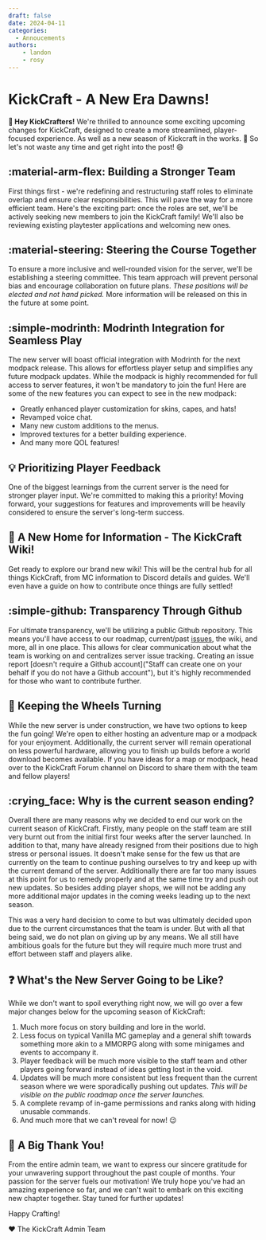 ```yaml
---
draft: false
date: 2024-04-11
categories:
  - Annoucements
authors:
    - landon
    - rosy
---
```


# KickCraft - A New Era Dawns!

<strong>:wave: Hey KickCrafters!</strong> We're thrilled to announce some exciting upcoming changes for KickCraft, designed to create a more streamlined, player-focused experience. As well as a new season of Kickcraft in the works. :eyes: So let's not waste any time and get right into the post! :smile:
<!-- more -->

## :material-arm-flex: Building a Stronger Team

First things first - we're redefining and restructuring staff roles to eliminate overlap and ensure clear responsibilities. This will pave the way for a more efficient team. Here's the exciting part: once the roles are set, we'll be actively seeking new members to join the KickCraft family! We'll also be reviewing existing playtester applications and welcoming new ones.

## :material-steering: Steering the Course Together

To ensure a more inclusive and well-rounded vision for the server, we'll be establishing a steering committee. This team approach will prevent personal bias and encourage collaboration on future plans. <i>These positions will be elected and not hand picked.</i> More information will be released on this in the future at some point.

## :simple-modrinth: Modrinth Integration for Seamless Play

The new server will boast official integration with Modrinth for the next modpack release. This allows for effortless player setup and simplifies any future modpack updates. While the modpack is highly recommended for full access to server features, it won't be mandatory to join the fun! Here are some of the new features you can expect to see in the new modpack:

- Greatly enhanced player customization for skins, capes, and hats!
- Revamped voice chat.
- Many new custom additions to the menus.
- Improved textures for a better building experience.
- And many more QOL features!

## :bulb: Prioritizing Player Feedback

One of the biggest learnings from the current server is the need for stronger player input. We're committed to making this a priority! Moving forward, your suggestions for features and improvements will be heavily considered to ensure the server's long-term success.

## :book: A New Home for Information - The KickCraft Wiki!

Get ready to explore our brand new wiki! This will be the central hub for all things KickCraft, from MC information to Discord details and guides. We'll even have a guide on how to contribute once things are fully settled!

## :simple-github: Transparency Through Github

For ultimate transparency, we'll be utilizing a public Github repository. This means you'll have access to our roadmap, current/past [issues](https://github.com/KickCraft/KickCraft/issues "Github Issues"), the wiki, and more, all in one place. This allows for clear communication about what the team is working on and centralizes server issue tracking. Creating an issue report [doesn't require a Github account]("Staff can create one on your behalf if you do not have a Github account"), but it's highly recommended for those who want to contribute further.

## :wheel: Keeping the Wheels Turning

While the new server is under construction, we have two options to keep the fun going! We're open to either hosting an adventure map or a modpack for your enjoyment. Additionally, the current server will remain operational on less powerful hardware, allowing you to finish up builds before a world download becomes available. If you have ideas for a map or modpack, head over to the KickCraft Forum channel on Discord to share them with the team and fellow players!

## :crying_face: Why is the current season ending?

Overall there are many reasons why we decided to end our work on the current season of KickCraft. Firstly, many people on the staff team are still very burnt out from the initial first four weeks after the server launched. In addition to that, many have already resigned from their positions due to high stress or personal issues. It doesn't make sense for the few us that are currently on the team to continue pushing ourselves to try and keep up with the current demand of the server. Additionally there are far too many issues at this point for us to remedy properly and at the same time try and push out new updates. So besides adding player shops, we will not be adding any more additional major updates in the coming weeks leading up to the next season.

This was a very hard decision to come to but was ultimately decided upon due to the current circumstances that the team is under. But with all that being said, we do not plan on giving up by any means. We all still have ambitious goals for the future but they will require much more trust and effort between staff and players alike.

## :question: What's the New Server Going to be Like?

While we don't want to spoil everything right now, we will go over a few major changes below for the upcoming season of KickCraft:

1. Much more focus on story building and lore in the world.
2. Less focus on typical Vanilla MC gameplay and a general shift towards something more akin to a MMORPG along with some minigames and events to accompany it.
3. Player feedback will be much more visible to the staff team and other players going forward instead of ideas getting lost in the void.
4. Updates will be much more consistent but less frequent than the current season where we were sporadically pushing out updates. <i>This will be visible on the public roadmap once the server launches.</i>
5. A complete revamp of in-game permissions and ranks along with hiding unusable commands.
6. And much more that we can't reveal for now! :wink:

## :clap: A Big Thank You!

From the entire admin team, we want to express our sincere gratitude for your unwavering support throughout the past couple of months. Your passion for the server fuels our motivation! We truly hope you've had an amazing experience so far, and we can't wait to embark on this exciting new chapter together. Stay tuned for further updates!

Happy Crafting!

:heart: The KickCraft Admin Team
